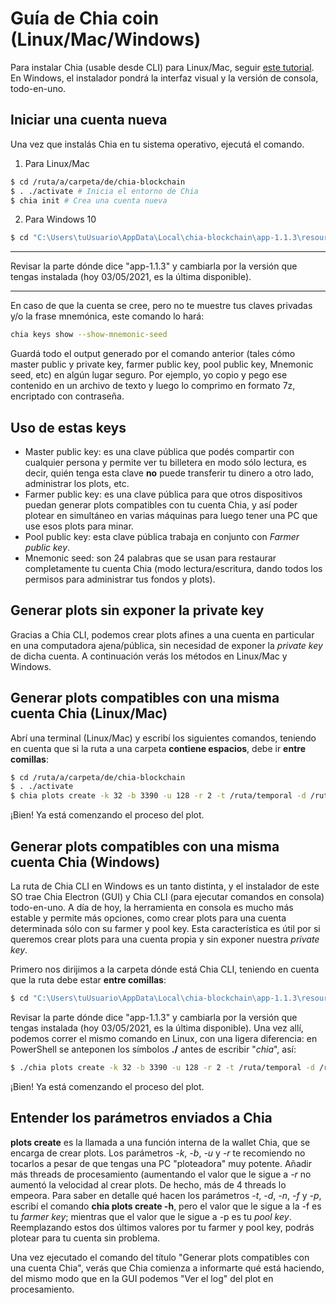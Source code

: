 # Guía de Chia coin (Linux/Mac/Windows)

Para instalar Chia (usable desde CLI) para Linux/Mac, seguir [este tutorial](https://github.com/Chia-Network/chia-blockchain/wiki/INSTALL). En Windows, el instalador pondrá la interfaz visual y la versión de consola, todo-en-uno.

## Iniciar una cuenta nueva

Una vez que instalás Chia en tu sistema operativo, ejecutá el comando.
1. Para Linux/Mac

```bash
$ cd /ruta/a/carpeta/de/chia-blockchain
$ . ./activate # Inicia el entorno de Chia
$ chia init # Crea una cuenta nueva
```

2. Para Windows 10

```bash
$ cd "C:\Users\tuUsuario\AppData\Local\chia-blockchain\app-1.1.3\resources\app.asar.unpacked\daemon\"
```

---------------------------------------------------------------

Revisar la parte dónde dice "app-1.1.3" y cambiarla por la versión que tengas instalada (hoy 03/05/2021, es la última disponible).

---------------------------------------------------------------

En caso de que la cuenta se cree, pero no te muestre tus claves privadas y/o la frase mnemónica, este comando lo hará:

```bash
chia keys show --show-mnemonic-seed
```

Guardá todo el output generado por el comando anterior (tales cómo master public y private key, farmer public key, pool public key, Mnemonic seed, etc) en algún lugar seguro. Por ejemplo, yo copio y pego ese contenido en un archivo de texto y luego lo comprimo en formato 7z, encriptado con contraseña.

## Uso de estas keys
* Master public key: es una clave pública que podés compartir con cualquier persona y permite ver tu billetera en modo sólo lectura, es decir, quién tenga esta clave **no** puede transferir tu dinero a otro lado, administrar los plots, etc.
* Farmer public key: es una clave pública para que otros dispositivos puedan generar plots compatibles con tu cuenta Chia, y así poder plotear en simultáneo en varias máquinas para luego tener una PC que use esos plots para minar.
* Pool public key: esta clave pública trabaja en conjunto con *Farmer public key*.
* Mnemonic seed: son 24 palabras que se usan para restaurar completamente tu cuenta Chia (modo lectura/escritura, dando todos los permisos para administrar tus fondos y plots).

## Generar plots sin exponer la private key

Gracias a Chia CLI, podemos crear plots afines a una cuenta en particular en una computadora ajena/pública, sin necesidad de exponer la *private key* de dicha cuenta. A continuación verás los métodos en Linux/Mac y Windows.

## Generar plots compatibles con una misma cuenta Chia (Linux/Mac)

Abrí una terminal (Linux/Mac) y escribí los siguientes comandos, teniendo en cuenta que si la ruta a una carpeta **contiene espacios**, debe ir **entre comillas**:

```bash
$ cd /ruta/a/carpeta/de/chia-blockchain
$ . ./activate
$ chia plots create -k 32 -b 3390 -u 128 -r 2 -t /ruta/temporal -d /ruta/final -n 1 -f 99305144715663545df075d33322b313177fb41921746bbada3637912f6316ffbe3082bf1239f28d4eb8db80112b17f7 -p 82ae156f6c292e838da7324ed8f111ce904e66fed3478f3caa21a00113356e3ef7009d69d46c4e5348ef7d66ebaf23f5
```

¡Bien! Ya está comenzando el proceso del plot.

## Generar plots compatibles con una misma cuenta Chia (Windows)

La ruta de Chia CLI en Windows es un tanto distinta, y el instalador de este SO trae Chia Electron (GUI) y Chia CLI (para ejecutar comandos en consola) todo-en-uno. A día de hoy, la herramienta en consola es mucho más estable y permite más opciones, como crear plots para una cuenta determinada sólo con su farmer y pool key. Esta característica es útil por si queremos crear plots para una cuenta propia y sin exponer nuestra *private key*.

Primero nos dirijimos a la carpeta dónde está Chia CLI, teniendo en cuenta que la ruta debe estar **entre comillas**:

```bash
$ cd "C:\Users\tuUsuario\AppData\Local\chia-blockchain\app-1.1.3\resources\app.asar.unpacked\daemon\"
```

Revisar la parte dónde dice "app-1.1.3" y cambiarla por la versión que tengas instalada (hoy 03/05/2021, es la última disponible). Una vez allí, podemos correr el mismo comando en Linux, con una ligera diferencia: en PowerShell se anteponen los símbolos **./** antes de escribir "*chia*", así:

```bash
$ ./chia plots create -k 32 -b 3390 -u 128 -r 2 -t /ruta/temporal -d /ruta/final -n 1 -f 99305144715663545df075d33322b313177fb41921746bbada3637912f6316ffbe3082bf1239f28d4eb8db80112b17f7 -p 82ae156f6c292e838da7324ed8f111ce904e66fed3478f3caa21a00113356e3ef7009d69d46c4e5348ef7d66ebaf23f5
```

¡Bien! Ya está comenzando el proceso del plot.

## Entender los parámetros enviados a Chia
**plots create** es la llamada a una función interna de la wallet Chia, que se encarga de crear plots. Los parámetros *-k*, *-b*, *-u* y *-r* te recomiendo no tocarlos a pesar de que tengas una PC "ploteadora" muy potente. Añadir más threads de procesamiento (aumentando el valor que le sigue a *-r* no aumentó la velocidad al crear plots. De hecho, más de 4 threads lo empeora.
Para saber en detalle qué hacen los parámetros *-t*, *-d*, *-n*, *-f* y *-p*, escribí el comando **chia plots create -h**, pero el valor que le sigue a la -f es tu *farmer key*; mientras que el valor que le sigue a -p es tu *pool key*. Reemplazando estos dos últimos valores por tu farmer y pool key, podrás plotear para tu cuenta sin problema.

Una vez ejecutado el comando del título "Generar plots compatibles con una cuenta Chia", verás que Chia comienza a informarte qué está haciendo, del mismo modo que en la GUI podemos "Ver el log" del plot en procesamiento.

